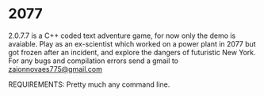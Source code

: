 # 2077
2.0.7.7 is a C++ coded text adventure game, for now only the demo is avaiable.
Play as an ex-scientist which worked on a power plant in 2077 but got frozen after an incident, and explore the dangers of futuristic New York.
For any bugs and compilation errors send a gmail to zaionnovaes775@gmail.com

REQUIREMENTS:
Pretty much any command line.

